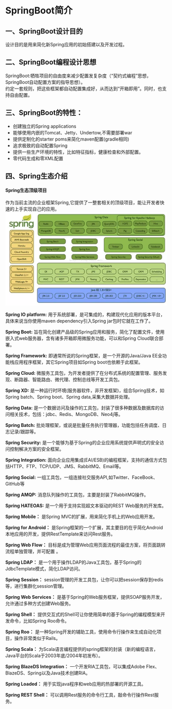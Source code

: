 SpringBoot简介
====
## 一、SpringBoot设计目的
设计目的是用来简化新Spring应用的初始搭建以及开发过程。  
## 二、SpringBoot编程设计思想
SpringBoot:牺牲项目的自由度来减少配置发复杂度（“契约式编程”思想，SpringBoot自动配置方案的指导思想）。  
约定一套规则，把这些框架都自动配置集成好，从而达到“开箱即用”。同时，也支持自由配置。  

## 三、SpringBoot的特性：
+ 创建独立的Spring applications  
+ 能够使用内嵌的Tomcat、Jetty、Undertow,不需要部署war  
+ 提供定制化的starter poms来简化maven配置(gradle相同)  
+ 追求极致的自动配置Spring  
+ 提供一些生产环境的特性，比如特征指标，健康检查和外部配置。  
+ 零代码生成和零XML配置  
## 四、Spring生态介绍  
#### Spring生态顶级项目  
作为当前主流的企业框架Spring,它提供了一整套相关的顶级项目，能让开发者快速的上手实现自己的应用。  
![Spring生态图解](./images/01.Spring生态.png)  

**Spring IO platform:** 用于系统部署，是可集成的，构建现代化应用的版本平台，具体来说当你使用maven dependency引入Spring jar包时它就在工作了。  

**Spring Boot:** 旨在简化创建产品级的Spring应用和服务，简化了配置文件，使用嵌入式web服务器，含有诸多开箱即用微服务功能，可以和Spring Cloud联合部署。  

**Spring Framework:** 即通常所说的Spring框架，是一个开源的Java/Java EE全功能栈应用程序框架，其它Spring项目如Spring boot也依赖于此框架。  

**Spring Cloud:** 微服务工具包，为开发者提供了在分布式系统的配置管理、服务发现、断路器、智能路由、微代理、控制总线等开发工具包。  

**Spring XD:** 是一种运行时环境(服务器软件，非开发框架)，组合Spring技术，如Spring batch、Spring boot、Spring data,采集大数据并处理。  

**Spring Data:** 是一个数据访问及操作的工具包，封装了很多种数据及数据库的访问相关技术，包括：jdbc、Redis、MongoDB、Neo4j等。  

**Spring Batch:** 批处理框架，或说是批量任务执行管理器，功能包括任务调度、日志记录/跟踪等。  

**Spring Security:**  是一个能够为基于Spring的企业应用系统提供声明式的安全访问控制解决方案的安全框架。  

**Spring Integration:** 面向企业应用集成(EAI/ESB)的编程框架，支持的通信方式包括HTTP、FTP、TCP/UDP、JMS、RabbitMQ、Email等。  

**Spring Social:** 一组工具包，一组连接社交服务API,如Twitter、FaceBook、GitHub等  

**Spring AMQP:** 消息队列操作的工具包，主要是封装了RabbitMQ操作。  

**Spring HATEOAS:** 是一个用于支持实现超文本驱动的REST Web服务的开发库。  

**Spring Mobile：** 是Spring MVC的扩展，用来简化手机上的Web应用开发。  

**Spring for Android：** 是Spring框架的一个扩展，其主要目的在乎简化Android本地应用的开发，提供RestTemplate来访问Rest服务。  

**Spring Web Flow：** 目标是成为管理Web应用页面流程的最佳方案，将页面跳转流程单独管理，并可配置 。   

**Spring LDAP：** 是一个用于操作LDAP的Java工具包，基于Spring的JdbcTemplate模式，简化LDAP访问。  

**Spring Session：** session管理的开发工具包，让你可以把session保存到redis等，进行集群化session管理。  

**Spring Web Services：** 是基于Spring的Web服务框架，提供SOAP服务开发，允许通过多种方式创建Web服务。  

**Spring Shell：** 提供交互式的Shell可让你使用简单的基于Spring的编程模型来开发命令，比如Spring Roo命令。  

**Spring Roo：**  是一种Spring开发的辅助工具，使用命令行操作来生成自动化项目，操作非常类似于Rails。  

**Spring Scala：** 为Scala语言编程提供的spring框架的封装（新的编程语言，Java平台的Scala于2003年底/2004年初发布）。  

**Spring BlazeDS Integration：** 一个开发RIA工具包，可以集成Adobe Flex、BlazeDS、Spring以及Java技术创建RIA。  

**Spring Loaded：** 用于实现java程序和web应用的热部署的开源工具。  

**Spring REST Shell：** 可以调用Rest服务的命令行工具，敲命令行操作Rest服务。  



